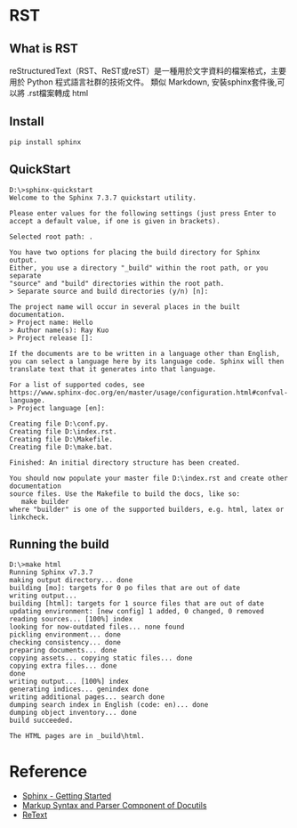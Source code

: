 # RST

## What is RST

reStructuredText（RST、ReST或reST）是一種用於文字資料的檔案格式，主要用於 Python 程式語言社群的技術文件。
類似 Markdown, 安裝sphinx套件後,可以將 .rst檔案轉成 html

## Install 

```
pip install sphinx
```

## QuickStart

```
D:\>sphinx-quickstart
Welcome to the Sphinx 7.3.7 quickstart utility.

Please enter values for the following settings (just press Enter to
accept a default value, if one is given in brackets).

Selected root path: .

You have two options for placing the build directory for Sphinx output.
Either, you use a directory "_build" within the root path, or you separate
"source" and "build" directories within the root path.
> Separate source and build directories (y/n) [n]:

The project name will occur in several places in the built documentation.
> Project name: Hello
> Author name(s): Ray Kuo
> Project release []:

If the documents are to be written in a language other than English,
you can select a language here by its language code. Sphinx will then
translate text that it generates into that language.

For a list of supported codes, see
https://www.sphinx-doc.org/en/master/usage/configuration.html#confval-language.
> Project language [en]:

Creating file D:\conf.py.
Creating file D:\index.rst.
Creating file D:\Makefile.
Creating file D:\make.bat.

Finished: An initial directory structure has been created.

You should now populate your master file D:\index.rst and create other documentation
source files. Use the Makefile to build the docs, like so:
   make builder
where "builder" is one of the supported builders, e.g. html, latex or linkcheck.
```

## Running the build

```
D:\>make html
Running Sphinx v7.3.7
making output directory... done
building [mo]: targets for 0 po files that are out of date
writing output...
building [html]: targets for 1 source files that are out of date
updating environment: [new config] 1 added, 0 changed, 0 removed
reading sources... [100%] index
looking for now-outdated files... none found
pickling environment... done
checking consistency... done
preparing documents... done
copying assets... copying static files... done
copying extra files... done
done
writing output... [100%] index
generating indices... genindex done
writing additional pages... search done
dumping search index in English (code: en)... done
dumping object inventory... done
build succeeded.

The HTML pages are in _build\html.
```

# Reference

- [Sphinx - Getting Started](https://www.sphinx-doc.org/en/master/usage/quickstart.html)
- [Markup Syntax and Parser Component of Docutils](https://docutils.sourceforge.io/rst.html)
- [ReText](https://github.com/retext-project/retext)
